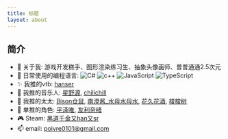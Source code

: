 ```yaml
---
title: 标题
layout: about
---
```




## 简介

- 🎉 关于我: 游戏开发糕手、图形渲染练习生、抽象头像画师、普普通通2.5次元
- 📓 日常使用的编程语言:  ![C#](https://img.shields.io/badge/-C%23-%23239120?style=flat-square&logo=c-sharp&logoColor=white) ![c++](https://img.shields.io/badge/-C%2B%2B-00599C?style=flat-square&logo=c%2B%2B&logoColor=fff) ![JavaScript](https://img.shields.io/badge/-JavaScript-%23F7DF1E?style=flat-square&logo=javascript&logoColor=black) ![TypeScript](https://img.shields.io/badge/-TypeScript-007ACC?style=flat-square&logo=typescript&logoColor=white)
- ✨ 我推的vtb: [hanser](https://space.bilibili.com/11073?spm_id_from=333.337.0.0)
- 🎸 我推的音乐人: [星野源](https://music.163.com/#/artist?id=14242), [chilichill](https://music.163.com/#/artist?id=34477557)
- 🎨 我推的太太: [Bison仓鼠](https://www.pixiv.net/users/333556), [南澄酱_水母水母水](https://space.bilibili.com/12212425?spm_id_from=333.337.search-card.all.click), [花久花酒](https://www.pixiv.net/users/17783380),  [梭梭树](https://space.bilibili.com/8163245/?spm_id_from=333.999.0.0)
- 🌱 单推的角色: [平泽唯](https://mzh.moegirl.org.cn/%E5%B9%B3%E6%B3%BD%E5%94%AF), [友利奈绪](https://mzh.moegirl.org.cn/%E5%8F%8B%E5%88%A9%E5%A5%88%E7%BB%AA)
- 🎮 Steam: [黑道千金又han又sr](https://steamcommunity.com/profiles/76561199084505178)
- 📫 email: poivre0101@gmail.com

